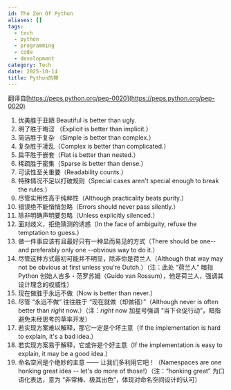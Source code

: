 ```yaml
---
id: The Zen Of Python
aliases: []
tags:
  - tech
  - python
  - programming
  - code
  - development
category: Tech
date: 2025-10-14
title: Python的禅
---
```


翻译自[https://peps.python.org/pep-0020](https://peps.python.org/pep-0020)

1. 优美胜于丑陋
  Beautiful is better than ugly.
2. 明了胜于晦涩
  （Explicit is better than implicit.）
3. 简洁胜于复杂
  （Simple is better than complex.）
4. 复杂胜于凌乱（Complex is better than complicated.）
5. 扁平胜于嵌套（Flat is better than nested.）
6. 稀疏胜于密集（Sparse is better than dense.）
7. 可读性至关重要（Readability counts.）
8. 特殊情况不足以打破规则（Special cases aren't special enough to break the rules.）
9. 尽管实用性高于纯粹性（Although practicality beats purity.）
10. 错误绝不能悄悄忽略（Errors should never pass silently.）
11. 除非明确声明要忽略（Unless explicitly silenced.）
12. 面对歧义，拒绝猜测的诱惑（In the face of ambiguity, refuse the temptation to guess.）
13. 做一件事应该有且最好只有一种显而易见的方式（There should be one-- and preferably only one --obvious way to do it.）
14. 尽管这种方式最初可能并不明显，除非你是荷兰人（Although that way may not be obvious at first unless you're Dutch.）（注：此处 “荷兰人” 暗指 Python 创始人吉多・范罗苏姆（Guido van Rossum），他是荷兰人，强调其设计理念的权威性）
15. 现在做胜于永远不做（Now is better than never.）
16. 尽管 “永远不做” 往往胜于 “现在就做（却做错）”（Although never is often better than _right_ now.）（注：_right_ now 加星号强调 “当下仓促行动”，暗指避免未经思考的草率开发）
17. 若实现方案难以解释，那它一定是个坏主意（If the implementation is hard to explain, it's a bad idea.）
18. 若实现方案易于解释，它或许是个好主意（If the implementation is easy to explain, it may be a good idea.）
19. 命名空间是个绝妙的主意 —— 让我们多利用它吧！（Namespaces are one honking great idea -- let's do more of those!）（注：“honking great” 为口语化表达，意为 “非常棒、极其出色”，体现对命名空间设计的认可）
